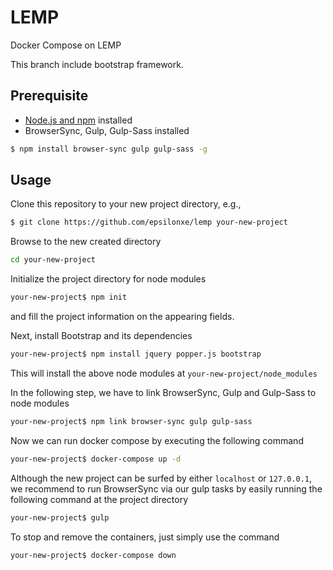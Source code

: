 # LEMP
Docker Compose on LEMP

This branch include bootstrap framework.

## Prerequisite
- [Node.js and npm](https://nodejs.org/en/) installed
- BrowserSync, Gulp, Gulp-Sass installed
```sh
$ npm install browser-sync gulp gulp-sass -g  
```


## Usage
Clone this repository to your new project directory, e.g.,
```sh
$ git clone https://github.com/epsilonxe/lemp your-new-project
```
Browse to the new created directory
```sh
cd your-new-project
```
Initialize the project directory for node modules
```sh
your-new-project$ npm init
```
and fill the project information on the appearing fields.

Next, install Bootstrap and its dependencies
```sh
your-new-project$ npm install jquery popper.js bootstrap
```
This will install the above node modules at ```your-new-project/node_modules```

In the following step, we have to link BrowserSync, Gulp and Gulp-Sass to node modules
```sh
your-new-project$ npm link browser-sync gulp gulp-sass
```

Now we can run docker compose by executing the following command
```sh
your-new-project$ docker-compose up -d
```
Although the new project can be surfed by either ```localhost``` or ```127.0.0.1```, we recommend to run BrowserSync via our gulp tasks by easily running the following command at the project directory
```sh
your-new-project$ gulp
```


To stop and remove the containers, just simply use the command
```sh
your-new-project$ docker-compose down
```
